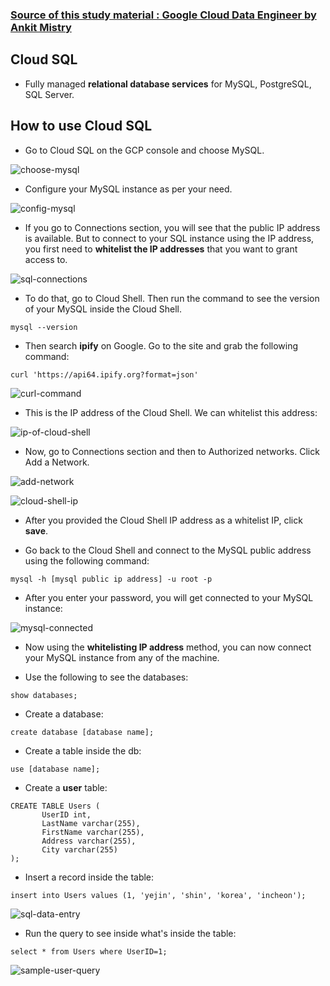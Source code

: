 ### [Source of this study material : Google Cloud Data Engineer by Ankit Mistry](https://www.udemy.com/course/google-cloud-gcp-professional-data-engineer-certification/)


## Cloud SQL

- Fully managed **relational database services** for MySQL, PostgreSQL, SQL Server.


## How to use Cloud SQL

- Go to Cloud SQL on the GCP console and choose MySQL.


![choose-mysql](/GCP_pictures/Study-logs/cloud-sql/choose-mysql.PNG "Choose MySQL")


- Configure your MySQL instance as per your need.


![config-mysql](/GCP_pictures/Study-logs/cloud-sql/config-mysql.PNG "Configure your MySQL instance")


- If you go to Connections section, you will see that the public IP address is available. But to connect to your SQL instance using the IP address, you first need to **whitelist the IP addresses** that you want to grant access to.


![sql-connections](/GCP_pictures/Study-logs/cloud-sql/public-ip.PNG "Public IP address of SQL instance")


- To do that, go to Cloud Shell. Then run the command to see the version of your MySQL inside the Cloud Shell.

```
mysql --version
```

- Then search **ipify** on Google. Go to the site and grab the following command:

```
curl 'https://api64.ipify.org?format=json'
```


![curl-command](/GCP_pictures/Study-logs/cloud-sql/curl-command.PNG "Curl command from Ipify")


- This is the IP address of the Cloud Shell. We can whitelist this address:


![ip-of-cloud-shell](/GCP_pictures/Study-logs/cloud-sql/ip-of-cloud-shell.PNG "IP address of cloud shell")


- Now, go to Connections section and then to Authorized networks. Click Add a Network.


![add-network](/GCP_pictures/Study-logs/cloud-sql/add-network.PNG "Add network")


![cloud-shell-ip](/GCP_pictures/Study-logs/cloud-sql/cloud-shell-ip.PNG "Cloud Shell IP address")


- After you provided the Cloud Shell IP address as a whitelist IP, click **save**.


- Go back to the Cloud Shell and connect to the MySQL public address using the following command:


```
mysql -h [mysql public ip address] -u root -p
```

- After you enter your password, you will get connected to your MySQL instance:


![mysql-connected](/GCP_pictures/Study-logs/cloud-sql/mysql-connected.PNG "MySQL instance connected")


- Now using the **whitelisting IP address** method, you can now connect your MySQL instance from any of the machine.


- Use the following to see the databases:


```
show databases;
```


- Create a database:


```
create database [database name];
```

- Create a table inside the db:


```
use [database name];
```


- Create a **user** table:


```
CREATE TABLE Users (
       UserID int,
       LastName varchar(255),
       FirstName varchar(255),
       Address varchar(255),
       City varchar(255)
);
```


- Insert a record inside the table:


```
insert into Users values (1, 'yejin', 'shin', 'korea', 'incheon');
```


![sql-data-entry](/GCP_pictures/Study-logs/cloud-sql/sql-data-entry.PNG "SQL database - table - data entry")


- Run the query to see inside what's inside the table:


```
select * from Users where UserID=1;
```


![sample-user-query](/GCP_pictures/Study-logs/cloud-sql/table-sample-query.PNG "Sample query on the table")


